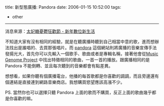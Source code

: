 title: 新型態廣播: Pandora
date: 2006-01-15 10:52:00
tags: 
- other
---

消息來源：[太妃糖憂鬱狂歡節 - 新年數位新生活](http://carol.bluecircus.net/archives/006875.html)

不知道大家有沒有相同的經驗，就是在聽廣播時聽到自己相當中意的歌，進而想辦法找出是誰唱的、去買那張唱片。而 [pandora](http://www.pandora.com/) 這個網站則將廣播的音樂宣傳手法發揚光大，首先你可以先輸入一個歌手、歌曲或者是專輯名稱，接著他會從[Music Genome Project](http://www.pandora.com/mgp.shtml) 中找出特徵相同的歌曲，一首一首的播放。跟廣播相同的是 Pandora 不能倒轉、並且每次聽到的音樂都會有點差異。

想想看，如果你聽有個廣播電台，他播的每首歌都是你喜歡的調調，而且旁邊還有個連結是直接連到網路音樂商店。我想購買慾望應該高漲不少。

PS. 當然你也可以選擇只聽 Pandora 上面的歌而不購買，反正上面的歌曲幾乎都是你喜歡的嘛。